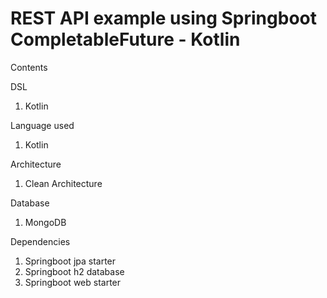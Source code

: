 # REST API example using Springboot CompletableFuture - Kotlin

Contents

DSL
1. Kotlin

Language used
1. Kotlin

Architecture
1. Clean Architecture

Database
1. MongoDB

Dependencies
1. Springboot jpa starter
2. Springboot h2 database
3. Springboot web starter

